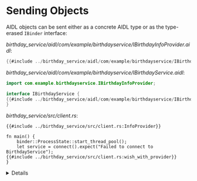# Sending Objects

AIDL objects can be sent either as a concrete AIDL type or as the type-erased
`IBinder` interface:

_birthday_service/aidl/com/example/birthdayservice/IBirthdayInfoProvider.aidl_:

```java
{{#include ../birthday_service/aidl/com/example/birthdayservice/IBirthdayInfoProvider.aidl:IBirthdayInfoProvider}}
```

_birthday_service/aidl/com/example/birthdayservice/IBirthdayService.aidl_:

```java
import com.example.birthdayservice.IBirthdayInfoProvider;

interface IBirthdayService {
{{#include ../birthday_service/aidl/com/example/birthdayservice/IBirthdayService.aidl:with_info_provider}}
}
```

_birthday_service/src/client.rs_:

```rust,ignore
{{#include ../birthday_service/src/client.rs:InfoProvider}}

fn main() {
    binder::ProcessState::start_thread_pool();
    let service = connect().expect("Failed to connect to BirthdayService");
{{#include ../birthday_service/src/client.rs:wish_with_provider}}
}
```

<details>

- Note the usage of `BnBirthdayInfoProvider`. This serves the same purpose as
  `BnBirthdayService` that we saw previously.

</details>
